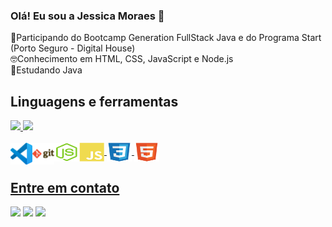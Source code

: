 ### Olá! Eu sou a Jessica Moraes 👋
 

 🌱Participando do Bootcamp Generation FullStack Java e do Programa Start (Porto Seguro - Digital House)<br>
 🤓Conhecimento em HTML, CSS, JavaScript e Node.js<br>
 🎯Estudando Java

## Linguagens e ferramentas
 <div>
  <a href="https://github.com/jeskamoraes">
  <img height="180em" src="https://github-readme-stats.vercel.app/api?username=jeskamoraes&show_icons=true&theme=dracula&include_all_commits=true&count_private=true"/>
  <img height="180em" src="https://github-readme-stats.vercel.app/api/top-langs/?username=jeskamoraes&layout=compact&langs_count=7&theme=dracula"/>
</div>
  <div style="display: inline_block"><br>
 <img align="left" alt="Visual Studio Code" width="35px" src="https://raw.githubusercontent.com/github/explore/80688e429a7d4ef2fca1e82350fe8e3517d3494d/topics/visual-studio-code/visual-studio-code.png" />
 <img align="left" alt="Git" width="35px" src="https://raw.githubusercontent.com/github/explore/80688e429a7d4ef2fca1e82350fe8e3517d3494d/topics/git/git.png" />
 <img align="left" alt="nodejs" height="30" width="40" src="https://raw.githubusercontent.com/devicons/devicon/master/icons/nodejs/nodejs-plain.svg">
 <img align="center" alt="Js" height="30" width="40" src="https://raw.githubusercontent.com/devicons/devicon/master/icons/javascript/javascript-plain.svg">
 <img align="center" alt="CSS" height="30" width="40" src="https://raw.githubusercontent.com/devicons/devicon/master/icons/css3/css3-original.svg">
 <img align="center" alt="HTML" height="30" width="40" src="https://raw.githubusercontent.com/devicons/devicon/master/icons/html5/html5-original.svg">
</div>
  
  ##
 
 ## Entre em contato 
<div>
  <a href="https://instagram.com/jm.jeska" target="_blank"><img src="https://img.shields.io/badge/-Instagram-%23E4405F?style=for-the-badge&logo=instagram&logoColor=white" target="_blank"></a>
  <a href = "mailto:jessicamoraes.dev@gmail.com"><img src="https://img.shields.io/badge/-Gmail-%23333?style=for-the-badge&logo=gmail&logoColor=white" target="_blank"></a>
  <a href="https://www.linkedin.com/in/JessicaMoraesdosSantos" target="_blank"><img src="https://img.shields.io/badge/-LinkedIn-%230077B5?style=for-the-badge&logo=linkedin&logoColor=white" target="_blank"></a> 
  
</div>
